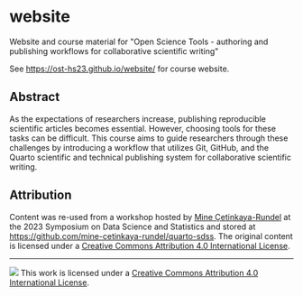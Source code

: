 # website

Website and course material for "Open Science Tools - authoring and publishing workflows for collaborative scientific writing"

See https://ost-hs23.github.io/website/ for course website.

## Abstract

As the expectations of researchers increase, publishing reproducible
scientific articles becomes essential. However, choosing tools for these
tasks can be difficult. This course aims to guide researchers through
these challenges by introducing a workflow that utilizes Git, GitHub,
and the Quarto scientific and technical publishing system for
collaborative scientific writing.

## Attribution

Content was re-used from a workshop hosted by [Mine Çetinkaya-Rundel](https://mine-cr.com/) at the 2023 Symposium on Data Science and Statistics and stored at <https://github.com/mine-cetinkaya-rundel/quarto-sdss>. The original content is licensed under a [Creative Commons Attribution 4.0 International License](https://creativecommons.org/licenses/by/4.0/).

--------------------------------------------------------------------------------

![](https://i.creativecommons.org/l/by/4.0/88x31.png) This work is licensed under a [Creative Commons Attribution 4.0 International License](https://creativecommons.org/licenses/by/4.0/).
